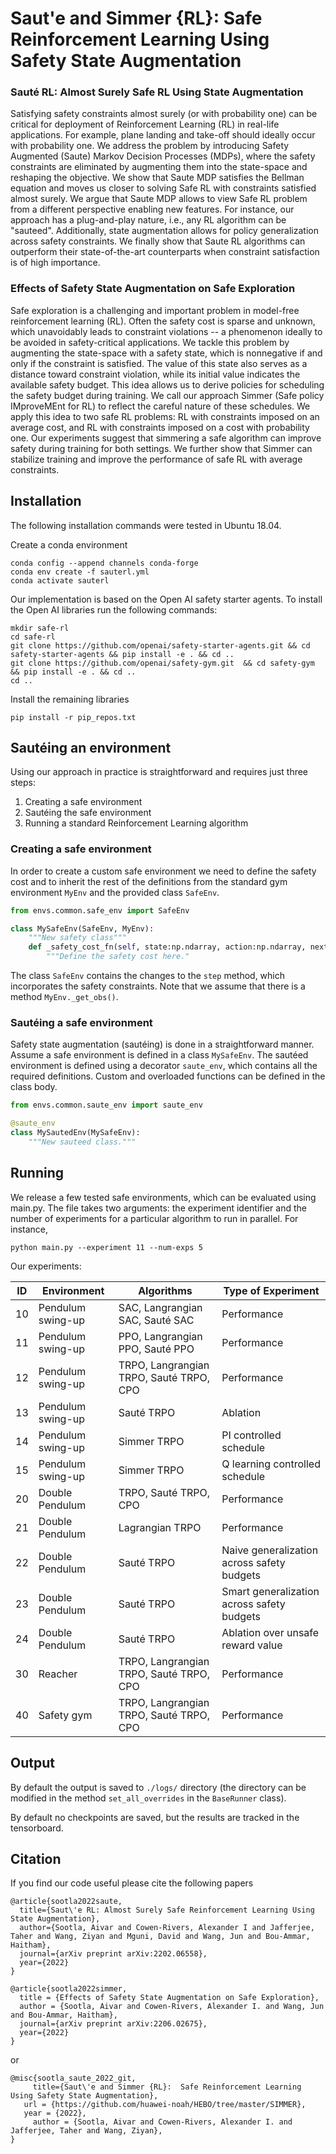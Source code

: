 # Saut\'e and Simmer {RL}: Safe Reinforcement Learning Using Safety State Augmentation

###  Sauté RL: Almost Surely Safe RL Using State Augmentation

Satisfying safety constraints almost surely (or with probability one) can be critical for deployment of Reinforcement
Learning (RL) in real-life applications. For example, plane landing and take-off should ideally occur with probability
one. We address the problem by introducing Safety Augmented (Saute) Markov Decision Processes (MDPs), where the safety
constraints are eliminated by augmenting them into the state-space and reshaping the objective. We show that Saute MDP
satisfies the Bellman equation and moves us closer to solving Safe RL with constraints satisfied almost surely. We argue
that Saute MDP allows to view Safe RL problem from a different perspective enabling new features. For instance, our
approach has a plug-and-play nature, i.e., any RL algorithm can be "sauteed". Additionally, state augmentation allows
for policy generalization across safety constraints. We finally show that Saute RL algorithms can outperform their
state-of-the-art counterparts when constraint satisfaction is of high importance.



### Effects of Safety State Augmentation on Safe Exploration
Safe exploration is a challenging and important problem in model-free reinforcement learning (RL). Often the safety cost
 is sparse and unknown, which unavoidably leads to constraint violations -- a phenomenon ideally to be avoided in 
 safety-critical applications. We tackle this problem by augmenting the state-space with a safety state, which is 
 nonnegative if and only if the constraint is satisfied. The value of this state also serves as a distance toward 
 constraint violation, while its initial value indicates the available safety budget. This idea allows us to derive 
 policies for scheduling the safety budget during training. We call our approach Simmer (Safe policy IMproveMEnt for 
 RL) to reflect the careful nature of these schedules. We apply this idea to two safe RL problems: RL with constraints 
 imposed on an average cost, and RL with constraints imposed on a cost with probability one. Our experiments suggest 
 that simmering a safe algorithm can improve safety during training for both settings. We further show that Simmer can
  stabilize training and improve the performance of safe RL with average constraints.


## Installation 

The following installation commands were tested in Ubuntu 18.04.

Create a conda environment 

```console
conda config --append channels conda-forge
conda env create -f sauterl.yml
conda activate sauterl
```

Our implementation is based on the Open AI safety starter agents. To install the Open AI libraries run the following commands:

```console
mkdir safe-rl
cd safe-rl
git clone https://github.com/openai/safety-starter-agents.git && cd safety-starter-agents && pip install -e . && cd ..
git clone https://github.com/openai/safety-gym.git  && cd safety-gym && pip install -e . && cd ..
cd .. 
```

Install the remaining libraries 

```console
pip install -r pip_repos.txt
``` 

## Saute&#769;ing an environment
Using our approach in practice is straightforward and requires just three steps: 

1. Creating a safe environment 
2. Saute&#769;ing the safe environment 
3. Running a standard Reinforcement Learning algorithm 

### Creating a safe environment

In order to create a custom safe environment we need to define the safety cost and to inherit the rest of the definitions from the standard gym environment `MyEnv` 
and the provided class `SafeEnv`. 


```python 
from envs.common.safe_env import SafeEnv

class MySafeEnv(SafeEnv, MyEnv):
    """New safety class"""
    def _safety_cost_fn(self, state:np.ndarray, action:np.ndarray, next_state:np.ndarray) -> np.ndarray:
        """Define the safety cost here."
```

The class `SafeEnv` contains the changes to the `step` method, which incorporates the safety constraints. Note that we assume that there is a method `MyEnv._get_obs()`.

### Saute&#769;ing a safe environment 
Safety state augmentation (saute&#769;ing) is done in a straightforward manner. Assume a safe environment is defined in a class `MySafeEnv`. The saute&#769;ed environment is defined using a decorator `saute_env`, which contains all the required definitions. Custom and overloaded functions can be defined in the class body. 

```python
from envs.common.saute_env import saute_env

@saute_env
class MySautedEnv(MySafeEnv):
    """New sauteed class."""    
```

## Running 

We release a few tested safe environments, which can be evaluated using main.py. The file takes two arguments: the experiment identifier and the number of experiments for a particular algorithm to run in parallel. For instance, 

```console 
python main.py --experiment 11 --num-exps 5
```


Our experiments:

ID | Environment | Algorithms | Type of Experiment 
--- | --- | --- | ---
10 | Pendulum swing-up | SAC, Langrangian SAC, Saute&#769; SAC | Performance 
11 | Pendulum swing-up | PPO, Langrangian PPO, Saute&#769; PPO | Performance 
12 | Pendulum swing-up | TRPO, Langrangian TRPO, Saute&#769; TRPO, CPO | Performance 
13 | Pendulum swing-up | Saute&#769; TRPO | Ablation 
14 | Pendulum swing-up | Simmer TRPO | PI controlled schedule
15 | Pendulum swing-up | Simmer TRPO | Q learning controlled schedule
20 | Double Pendulum | TRPO, Saute&#769; TRPO, CPO| Performance
21 | Double Pendulum | Lagrangian TRPO | Performance
22 | Double Pendulum | Saute&#769; TRPO | Naive generalization across safety budgets 
23 | Double Pendulum | Saute&#769; TRPO | Smart generalization across safety budgets 
24 | Double Pendulum | Saute&#769; TRPO | Ablation over unsafe reward value 
30 | Reacher | TRPO, Langrangian TRPO, Saute&#769; TRPO, CPO | Performance
40 | Safety gym | TRPO, Langrangian TRPO, Saute&#769; TRPO, CPO | Performance

## Output 

By default the output is saved to `./logs/` directory (the directory can be modified in the method `set_all_overrides` in the `BaseRunner` class). 

By default no checkpoints are saved, but the results are tracked in the tensorboard.


## Citation

If you find our code useful please cite the following papers

```
@article{sootla2022saute,
  title={Saut\'e RL: Almost Surely Safe Reinforcement Learning Using State Augmentation},
  author={Sootla, Aivar and Cowen-Rivers, Alexander I and Jafferjee, Taher and Wang, Ziyan and Mguni, David and Wang, Jun and Bou-Ammar, Haitham},
  journal={arXiv preprint arXiv:2202.06558},
  year={2022}
}

@article{sootla2022simmer,
  title = {Effects of Safety State Augmentation on Safe Exploration},
  author = {Sootla, Aivar and Cowen-Rivers, Alexander I. and Wang, Jun and Bou-Ammar, Haitham},
  journal={arXiv preprint arXiv:2206.02675},
  year={2022}
}
```

or  

```
@misc{sootla_saute_2022_git,
	 title={Saut\'e and Simmer {RL}:  Safe Reinforcement Learning Using Safety State Augmentation}, 
   url = {https://github.com/huawei-noah/HEBO/tree/master/SIMMER},
   year = {2022},
	 author = {Sootla, Aivar and Cowen-Rivers, Alexander I. and Jafferjee, Taher and Wang, Ziyan},
}
```
